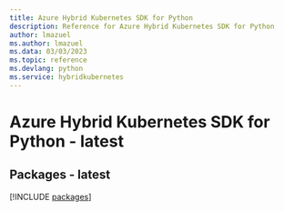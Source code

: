 ```yaml
---
title: Azure Hybrid Kubernetes SDK for Python
description: Reference for Azure Hybrid Kubernetes SDK for Python
author: lmazuel
ms.author: lmazuel
ms.data: 03/03/2023
ms.topic: reference
ms.devlang: python
ms.service: hybridkubernetes
---
```

# Azure Hybrid Kubernetes SDK for Python - latest
## Packages - latest
[!INCLUDE [packages](hybrid-kubernetes-index.md)]